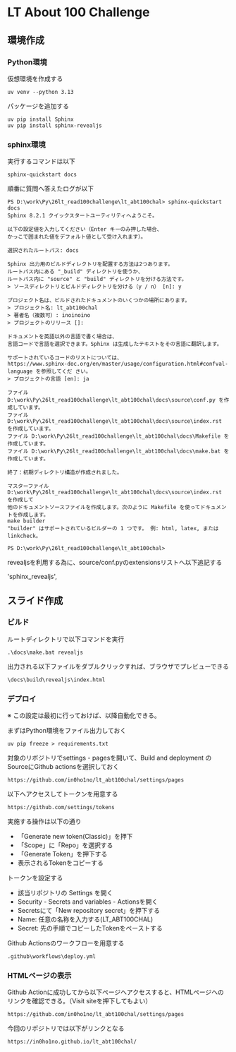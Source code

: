# LT About 100 Challenge

## 環境作成

### Python環境

仮想環境を作成する

    uv venv --python 3.13

パッケージを追加する

    uv pip install Sphinx
    uv pip install sphinx-revealjs

### sphinx環境

実行するコマンドは以下

    sphinx-quickstart docs

順番に質問へ答えたログが以下

    PS D:\work\Py\26lt_read100challenge\lt_abt100chal> sphinx-quickstart docs
    Sphinx 8.2.1 クイックスタートユーティリティへようこそ。

    以下の設定値を入力してください（Enter キーのみ押した場合、
    かっこで囲まれた値をデフォルト値として受け入れます）。

    選択されたルートパス: docs

    Sphinx 出力用のビルドディレクトリを配置する方法は2つあります。
    ルートパス内にある "_build" ディレクトリを使うか、
    ルートパス内に "source" と "build" ディレクトリを分ける方法です。
    > ソースディレクトリとビルドディレクトリを分ける（y / n） [n]: y

    プロジェクト名は、ビルドされたドキュメントのいくつかの場所にあります。
    > プロジェクト名: lt_abt100chal
    > 著者名（複数可）: inoinoino
    > プロジェクトのリリース []: 

    ドキュメントを英語以外の言語で書く場合は、
    言語コードで言語を選択できます。Sphinx は生成したテキストをその言語に翻訳します。

    サポートされているコードのリストについては、
    https://www.sphinx-doc.org/en/master/usage/configuration.html#confval-language を参照してくだ さい。
    > プロジェクトの言語 [en]: ja

    ファイル D:\work\Py\26lt_read100challenge\lt_abt100chal\docs\source\conf.py を作成しています。
    ファイル D:\work\Py\26lt_read100challenge\lt_abt100chal\docs\source\index.rst を作成しています。
    ファイル D:\work\Py\26lt_read100challenge\lt_abt100chal\docs\Makefile を作成しています。      
    ファイル D:\work\Py\26lt_read100challenge\lt_abt100chal\docs\make.bat を作成しています。      

    終了：初期ディレクトリ構造が作成されました。

    マスターファイル D:\work\Py\26lt_read100challenge\lt_abt100chal\docs\source\index.rst を作成して
    他のドキュメントソースファイルを作成します。次のように Makefile を使ってドキュメントを作成します。
    make builder
    "builder" はサポートされているビルダーの 1 つです。 例: html, latex, または linkcheck。       

    PS D:\work\Py\26lt_read100challenge\lt_abt100chal> 

revealjsを利用する為に、source/conf.pyのextensionsリストへ以下追記する

   'sphinx_revealjs',

## スライド作成

### ビルド

ルートディレクトリで以下コマンドを実行

    .\docs\make.bat revealjs

出力される以下ファイルをダブルクリックすれば、ブラウザでプレビューできる

    \docs\build\revealjs\index.html

### デプロイ

※ この設定は最初に行っておけば、以降自動化できる。

まずはPython環境をファイル出力しておく

    uv pip freeze > requirements.txt

対象のリポジトリでsettings - pagesを開いて、Build and deployment の SourceにGithub actionsを選択しておく

    https://github.com/in0ho1no/lt_abt100chal/settings/pages

以下へアクセスしてトークンを用意する

    https://github.com/settings/tokens

実施する操作は以下の通り

- 「Generate new token(Classic)」を押下
- 「Scope」に「Repo」を選択する
- 「Generate Token」を押下する
- 表示されるTokenをコピーする

トークンを設定する

- 該当リポジトリの Settings を開く
- Security - Secrets and variables - Actionsを開く
- Secretsにて「New repository secret」を押下する
- Name: 任意の名称を入力する(LT_ABT100CHAL)
- Secret: 先の手順でコピーしたTokenをペーストする

Github Actionsのワークフローを用意する

    .github\workflows\deploy.yml

### HTMLページの表示

Github Actionに成功してから以下ページへアクセスすると、HTMLページへのリンクを確認できる。（Visit siteを押下してもよい）

    https://github.com/in0ho1no/lt_abt100chal/settings/pages

今回のリポジトリでは以下がリンクとなる

    https://in0ho1no.github.io/lt_abt100chal/
